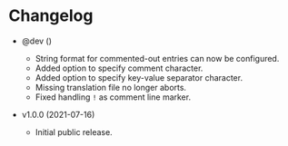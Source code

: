 # Changelog #

* @dev ()
  * String format for commented-out entries can now be configured.
  * Added option to specify comment character.
  * Added option to specify key-value separator character.
  * Missing translation file no longer aborts.
  * Fixed handling `!` as comment line marker.

* v1.0.0 (2021-07-16)
  * Initial public release.
